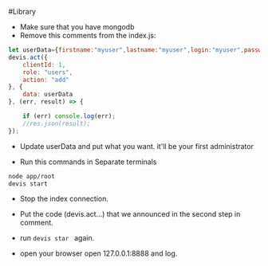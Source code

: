 #Library
* Make sure that you have mongodb
* Remove this comments from the index.js:
```javascript
let userData={firstname:"myuser",lastname:"myuser",login:"myuser",password:"sdsd",email:"myuser@email.com",admin:true};
devis.act({
    clientId: 1,
    role: "users", 
    action: "add"
}, {
    data: userData
}, (err, result) => {

    if (err) console.log(err);
    //res.json(result);
});

```
* Update userData and put what you want. it'll be your first administrator

* Run this commands in Separate terminals

```bash
node app/root
devis start
```

* Stop the index connection.
* Put the code (devis.act...) that we announced in the second step in comment.

* run ```devis star ``` again.

* open your browser open 127.0.0.1:8888 and log.
